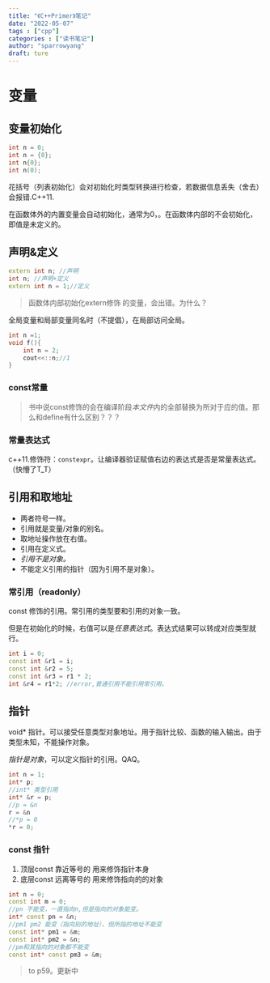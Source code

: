 ```yaml
---
title: "《C++Primer》笔记"
date: "2022-05-07"
tags : ["cpp"]
categories : ["读书笔记"]
author: "sparrowyang"
draft: ture 
---
```

# 变量
## 变量初始化

```cpp
int n = 0;
int n = {0};
int n{0};
int n(0);
```

花括号（列表初始化）会对初始化时类型转换进行检查，若数据信息丢失（舍去）会报错.C++11.

在函数体外的内置变量会自动初始化，通常为0，。在函数体内部的不会初始化，即值是未定义的。

## 声明&定义

```cpp
extern int n; //声明
int n; //声明+定义
extern int n = 1;//定义
```

>函数体内部初始化extern修饰 的变量，会出错。为什么？

全局变量和局部变量同名时（不提倡），在局部访问全局。
```cpp
int n =1;
void f(){
    int n = 2;
    cout<<::n;//1
}
```

### const常量

>书中说const修饰的会在编译阶段*本文件*内的全部替换为所对于应的值。那么和define有什么区别？？？

### 常量表达式

c++11.修饰符：`constexpr`。让编译器验证赋值右边的表达式是否是常量表达式。（快懵了T_T）

## 引用和取地址

- 两者符号一样。
- 引用就是变量/对象的别名。
- 取地址操作放在右值。
- 引用在定义式。
- *引用不是对象。*
- 不能定义引用的指针（因为引用不是对象）。

### 常引用（readonly）
const 修饰的引用。常引用的类型要和引用的对象一致。

但是在初始化的时候，右值可以是*任意表达式*。表达式结果可以转成对应类型就行。
```cpp
int i = 0;
const int &r1 = i;
const int &r2 = 5;
const int &r3 = r1 * 2;
int &r4 = r1*2; //error,普通引用不能引用常引用。
```

## 指针
void* 指针。可以接受任意类型对象地址。用于指针比较、函数的输入输出。由于类型未知，不能操作对象。

*指针是对象*，可以定义指针的引用。QAQ。
```cpp
int n = 1;
int* p;
//int* 类型引用
int* &r = p;
//p = &n
r = &n
//*p = 0
*r = 0;
```

### const 指针
1. 顶层const 靠近等号的 用来修饰指针本身
2. 底层const 远离等号的 用来修饰指向的的对象


```cpp
int n = 0;
const int m = 0;
//pn 不能变，一直指向n,但是指向的对象能变。
int* const pn = &n;
//pm1 pm2 能变（指向别的地址），但所指的地址不能变
const int* pm1 = &m;
const int* pm2 = &n;
//pm和其指向的对象都不能变
const int* const pm3 = &m;

```


> to p59。更新中